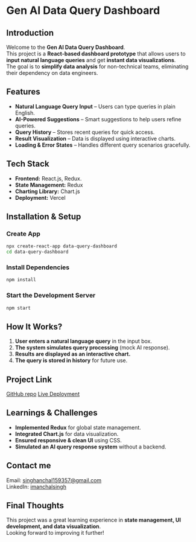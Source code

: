 # Gen AI Data Query Dashboard

## Introduction  
Welcome to the **Gen AI Data Query Dashboard**.  
This project is a **React-based dashboard prototype** that allows users to **input natural language queries** and get **instant data visualizations**.  
The goal is to **simplify data analysis** for non-technical teams, eliminating their dependency on data engineers.  

## Features  
- **Natural Language Query Input** – Users can type queries in plain English.  
- **AI-Powered Suggestions** – Smart suggestions to help users refine queries.  
- **Query History** – Stores recent queries for quick access.  
- **Result Visualization** – Data is displayed using interactive charts.  
- **Loading & Error States** – Handles different query scenarios gracefully.  

## Tech Stack  
- **Frontend:** React.js, Redux.
- **State Management:** Redux  
- **Charting Library:** Chart.js
- **Deployment:** Vercel 

## Installation & Setup  

### Create App
```bash
npx create-react-app data-query-dashboard
cd data-query-dashboard
```
### Install Dependencies  
```bash
npm install
```
### Start the Development Server
```bash
npm start
```

## How It Works?  
1. **User enters a natural language query** in the input box.  
2. **The system simulates query processing** (mock AI response).  
3. **Results are displayed as an interactive chart.**  
4. **The query is stored in history** for future use.  

## Project Link
[GitHub repo](https://github.com/imanchalsingh/data-query-dashboard)
[Live Deployment](https://data-query-dashboard-gilt.vercel.app/)

## Learnings & Challenges  
- **Implemented Redux** for global state management.  
- **Integrated Chart.js** for data visualization.  
- **Ensured responsive & clean UI** using CSS.  
- **Simulated an AI query response system** without a backend.  

## Contact me
Email: [singhanchal159357@gmail.com](mailto:singhanchal159357@gmail.com)  
LinkedIn: [imanchalsingh](https://www.linkedin.com/in/imanchalsingh) 

## Final Thoughts  
This project was a great learning experience in **state management, UI development, and data visualization**.  
Looking forward to improving it further!
